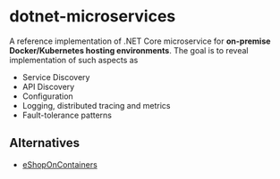 # dotnet-microservices

A reference implementation of .NET Core microservice for **on-premise Docker/Kubernetes hosting environments**.
The goal is to reveal implementation of such aspects as 
- Service Discovery
- API Discovery
- Configuration
- Logging, distributed tracing and metrics
- Fault-tolerance patterns

## Alternatives
- [eShopOnContainers](https://github.com/dotnet-architecture/eShopOnContainers)
